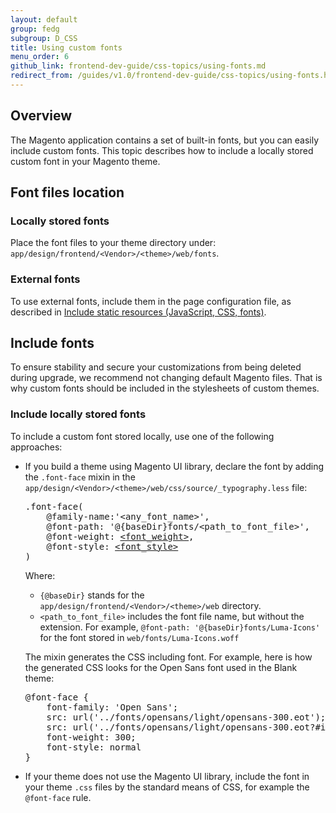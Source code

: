 ```yaml
---
layout: default
group: fedg
subgroup: D_CSS
title: Using custom fonts
menu_order: 6
github_link: frontend-dev-guide/css-topics/using-fonts.md
redirect_from: /guides/v1.0/frontend-dev-guide/css-topics/using-fonts.html
---
```

<h2>Overview</h2>
The Magento application contains a set of built-in fonts, but you can easily include custom fonts. This topic describes how to include a locally stored custom font in your Magento theme.


<h2 id="fonts_location">Font files location</h2>

<h3 id="local_fonts">Locally stored fonts</h3>
Place the font files to your theme directory under: <code>app/design/frontend/&lt;Vendor&gt;/&lt;theme&gt;/web/fonts</code>.

<h3 id="ext_fonts">External fonts</h3>
To use external fonts, include them in the page configuration file, as described in <a href="{{site.gdeurl}}frontend-dev-guide/layouts/xml-manage.html#layout_markup_css" >Include static resources (JavaScript, CSS, fonts)</a>.

<h2 id="fonts">Include fonts</h2>

To ensure stability and secure your customizations from being deleted during upgrade, we recommend not changing default Magento files. That is why custom fonts should be included in the stylesheets of custom themes.

<h3 id="local_fonts">Include locally stored fonts</h3>
To include a custom font stored locally, use one of the following approaches:

<ul> 
<li>If you build a theme using Magento UI library, declare the font by adding the <code>.font-face</code> mixin in the <code>app/design/&lt;Vendor&gt;/&lt;theme&gt;/web/css/source/_typography.less</code> file:
<pre>
.font-face(
    @family-name:'&lt;any_font_name&gt;',
    @font-path: '@{baseDir}fonts/&lt;path_to_font_file&gt;',
    @font-weight: <a href="http://www.w3schools.com/cssref/pr_font_weight.asp" target="_blank">&lt;font_weight&gt;</a>,
    @font-style: <a href="http://www.w3schools.com/cssref/pr_font_font-style.asp" target="_blank">&lt;font_style&gt;</a>
)
</pre>

Where:
<ul>
	<li><code>{@baseDir}</code> stands for the <code>app/design/frontend/&lt;Vendor&gt;/&lt;theme&gt;/web</code> directory.</li>
<li><code>&lt;path_to_font_file&gt;</code> includes the font file name, but without the extension. For example, <code>@font-path: '@{baseDir}fonts/Luma-Icons'</code> for the font stored in <code>web/fonts/Luma-Icons.woff</code></li>
</ul>

The mixin generates the CSS including font. For example, here is how the generated CSS looks for the Open Sans font used in the Blank theme:
<pre>
@font-face {
    font-family: 'Open Sans';
    src: url('../fonts/opensans/light/opensans-300.eot');
    src: url('../fonts/opensans/light/opensans-300.eot?#iefix') format('embedded-opentype'), url('../fonts/opensans/light/opensans-300.woff2') format('woff2'), url('../fonts/opensans/light/opensans-300.woff') format('woff'), url('../fonts/opensans/light/opensans-300.ttf') format('truetype'), url('../fonts/opensans/light/opensans-300.svg#Open Sans') format('svg');
    font-weight: 300;
    font-style: normal
}
</pre>
</li>
<li>If your theme does not use the Magento UI library, include the font in your theme <code>.css</code> files by the standard means of CSS, for example the <code>@font-face</code> rule.

</li>
</ul>

